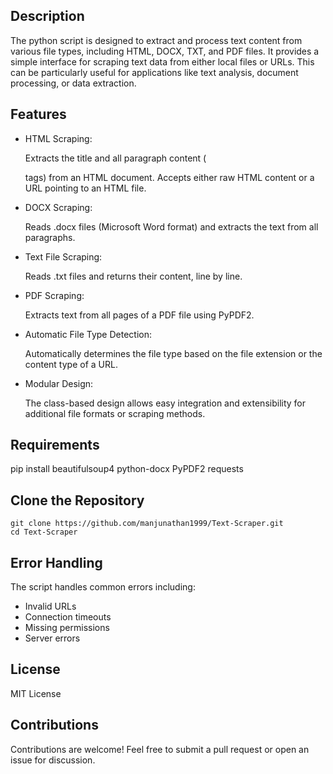 ## Description

The python script is designed to extract and process text content from various file types, including HTML, DOCX, TXT, and PDF files. It provides a simple interface for scraping text data from either local files or URLs. This can be particularly useful for applications like text analysis, document processing, or data extraction.

## Features
- HTML Scraping:

    Extracts the title and all paragraph content (<p> tags) from an HTML document.
    Accepts either raw HTML content or a URL pointing to an HTML file.

- DOCX Scraping:

    Reads .docx files (Microsoft Word format) and extracts the text from all paragraphs.

- Text File Scraping:

    Reads .txt files and returns their content, line by line.

- PDF Scraping:

    Extracts text from all pages of a PDF file using PyPDF2.

- Automatic File Type Detection:

    Automatically determines the file type based on the file extension or the content type of a URL.

- Modular Design:

    The class-based design allows easy integration and extensibility for additional file formats or scraping methods.

## Requirements

   pip install beautifulsoup4 python-docx PyPDF2 requests


## Clone the Repository

    git clone https://github.com/manjunathan1999/Text-Scraper.git
    cd Text-Scraper

## Error Handling

The script handles common errors including:
- Invalid URLs
- Connection timeouts
- Missing permissions
- Server errors

## License

MIT License

## Contributions

Contributions are welcome! Feel free to submit a pull request or open an issue for discussion.